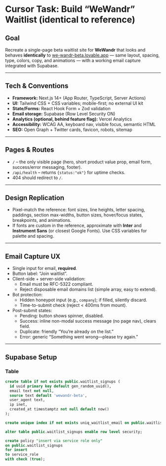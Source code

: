 # Cursor Task: Build “WeWandr” Waitlist (identical to reference)

## Goal

Recreate a single-page beta waitlist site for **WeWandr** that looks and behaves **identically** to [we-wandr-beta.lovable.app](https://we-wandr-beta.lovable.app/) — same layout, spacing, type, colors, copy, and animations — with a working email capture integrated with Supabase.

---

## Tech & Conventions

- **Framework:** Next.js 14+ (App Router, TypeScript, Server Actions)
- **UI:** Tailwind CSS + CSS variables; mobile-first; no external UI kit
- **State/Forms:** React Hook Form + Zod validation
- **Email storage:** Supabase (Row Level Security ON)
- **Analytics (optional, behind feature flag):** Vercel Analytics
- **Accessibility:** WCAG AA, keyboard nav, visible focus, semantic HTML
- **SEO:** Open Graph + Twitter cards, favicon, robots, sitemap

---

## Pages & Routes

- `/` – the only visible page (hero, short product value prop, email form, success/error messaging, footer).
- `/api/health` – returns `{status:"ok"}` for uptime checks.
- 404 should redirect to `/`.

---

## Design Replication

- Pixel-match the reference: font sizes, line heights, letter spacing, paddings, section max-widths, button sizes, hover/focus states, breakpoints, and animations.
- If fonts are custom in the reference, approximate with **Inter** and **Instrument Sans** (or closest Google Fonts). Use CSS variables for palette and spacing.

---

## Email Capture UX

- Single input for email, **required**.
- Button label: “Join waitlist”.
- Client-side + server-side validation:
  - Email must be RFC-5322 compliant.
  - Reject disposable email domains list (simple array, easy to extend).
- Bot protection:
  - Hidden honeypot input (e.g., `company`); if filled, silently discard.
  - Time-to-submit check (reject < 400ms from mount).
- Post-submit states:
  - Pending: button shows spinner, disabled.
  - Success: inline non-modal success message (no page nav), clears field.
  - Duplicate: friendly “You’re already on the list.”
  - Error: generic “Something went wrong—please try again.”

---

## Supabase Setup

### Table

```sql
create table if not exists public.waitlist_signups (
  id uuid primary key default gen_random_uuid(),
  email text not null,
  source text default 'wewandr-beta',
  user_agent text,
  ip inet,
  created_at timestamptz not null default now()
);

create unique index if not exists uniq_waitlist_email on public.waitlist_signups ((lower(email)));

alter table public.waitlist_signups enable row level security;

create policy "insert via service role only"
on public.waitlist_signups
for insert
to service_role
with check (true);
```
